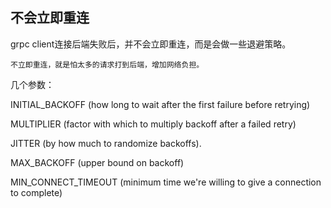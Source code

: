 ## 不会立即重连
grpc client连接后端失败后，并不会立即重连，而是会做一些退避策略。
```
不立即重连，就是怕太多的请求打到后端，增加网络负担。
```

几个参数：

INITIAL_BACKOFF (how long to wait after the first failure before retrying)

MULTIPLIER (factor with which to multiply backoff after a failed retry)

JITTER (by how much to randomize backoffs).

MAX_BACKOFF (upper bound on backoff)

MIN_CONNECT_TIMEOUT (minimum time we're willing to give a connection to complete)

